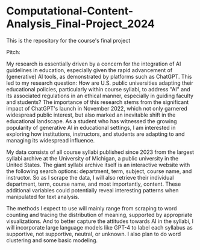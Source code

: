 # Computational-Content-Analysis_Final-Project_2024
This is the repository for the course's final project

Pitch: 

My research is essentially driven by a concern for the integration of AI guidelines in education, especially given the rapid advancement of (generative) AI tools, as demonstrated by platforms such as ChatGPT. This led to my research question: How are U.S. public universities adapting their educational policies, particularly within course syllabi, to address "AI" and its associated regulations in an ethical manner, especially in guiding faculty and students? The importance of this research stems from the significant impact of ChatGPT's launch in November 2022, which not only garnered widespread public interest, but also marked an inevitable shift in the educational landscape. As a student who has witnessed the growing popularity of generative AI in educational settings, I am interested in exploring how institutions, instructors, and students are adapting to and managing its widespread influence.  

My data consists of all course syllabi published since 2023 from the largest syllabi archive at the University of Michigan, a public university in the United States. The giant syllabi archive itself is an interactive website with the following search options: department, term, subject, course name, and instructor. So as I scrape the data, I will also retrieve their individual department, term, course name, and most importantly, content. These additional variables could potentially reveal interesting patterns when manipulated for text analysis.

The methods I expect to use will mainly range from scraping to word counting and tracing the distribution of meaning, supported by appropriate visualizations. And to better capture the attitudes towards AI in the syllabi, I will incorporate large language models like GPT-4 to label each syllabus as supportive, not supportive, neutral, or unknown. I also plan to do word clustering and some basic modeling.
